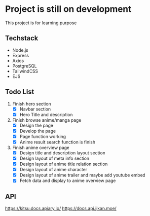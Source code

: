 # Project is still on development

This project is for learning purpose

## Techstack

- Node.js
- Express
- Axios
- PostgreSQL
- TailwindCSS
- EJS

## Todo List

1. Finish hero section
   - [x] Navbar section
   - [x] Hero Title and description

2. Finish browse anime/manga page
   - [x] Design the page
   - [x] Develop the page
   - [x] Page function working
   - [x] Anime result search function is finish

3. Finish anime overview page
   - [x] Design title and description layout section
   - [x] Design layout of meta info section
   - [x] Design layout of anime title relation section
   - [x] Design layout of anime character
   - [x] Design layout of anime trailer and maybe add youtube embed
   - [x] Fetch data and display to anime overview page

## API

https://kitsu.docs.apiary.io/
https://docs.api.jikan.moe/
